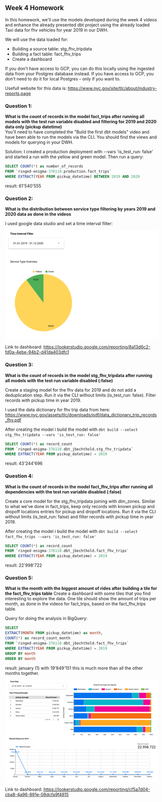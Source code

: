## Week 4 Homework 

In this homework, we'll use the models developed during the week 4 videos and enhance the already presented dbt project using the already loaded Taxi data for fhv vehicles for year 2019 in our DWH.

We will use the data loaded for:
* Building a source table: stg_fhv_tripdata
* Building a fact table: fact_fhv_trips
* Create a dashboard 

If you don't have access to GCP, you can do this locally using the ingested data from your Postgres database
instead. If you have access to GCP, you don't need to do it for local Postgres -
only if you want to.

Usefull website for this data is: https://www.nyc.gov/site/tlc/about/industry-reports.page

### Question 1: 
**What is the count of records in the model fact_trips after running all models with the test run variable disabled and filtering for 2019 and 2020 data only (pickup datetime)**  
You'll need to have completed the "Build the first dbt models" video and have been able to run the models via the CLI. 
You should find the views and models for querying in your DWH.

Solution:
I created a production deployment with --vars 'is_test_run: false' and started a run with the yellow and green model. Then run a query:

```sql
SELECT COUNT(*) as number_of_records
FROM `ringed-enigma-376110.production.fact_trips`
WHERE EXTRACT(YEAR FROM pickup_datetime) BETWEEN 2019 AND 2020
```
result: 61'540'555

### Question 2: 
**What is the distribution between service type filtering by years 2019 and 2020 data as done in the videos**

I used google data studio and set a time interval filter:

![](chart.png)

Link to dashboard: https://lookerstudio.google.com/reporting/8a13d6c2-fd0a-4ebe-94b2-d41da403dfc1


### Question 3: 
**What is the count of records in the model stg_fhv_tripdata after running all models with the test run variable disabled (:false)**  

Create a staging model for the fhv data for 2019 and do not add a deduplication step. Run it via the CLI without limits (is_test_run: false).
Filter records with pickup time in year 2019.

I used the data dictionary for fhv trip data from here: https://www.nyc.gov/assets/tlc/downloads/pdf/data_dictionary_trip_records_fhv.pdf

After creating the model i build the model with `dbt build --select stg_fhv_tripdata --vars 'is_test_run: false'`

```sql
SELECT COUNT(*) as record_count
FROM `ringed-enigma-376110.dbt_jbechthold.stg_fhv_tripdata` 
WHERE EXTRACT(YEAR FROM pickup_datetime) = 2019
```
result: 43'244'696

### Question 4: 
**What is the count of records in the model fact_fhv_trips after running all dependencies with the test run variable disabled (:false)**  

Create a core model for the stg_fhv_tripdata joining with dim_zones.
Similar to what we've done in fact_trips, keep only records with known pickup and dropoff locations entries for pickup and dropoff locations. 
Run it via the CLI without limits (is_test_run: false) and filter records with pickup time in year 2019.

After creating the model i build the model with `dbt build --select fact_fhv_trips --vars 'is_test_run: false'`

```sql
SELECT COUNT(*) as record_count
FROM `ringed-enigma-376110.dbt_jbechthold.fact_fhv_trips` 
WHERE EXTRACT(YEAR FROM pickup_datetime) = 2019
```
result: 22'998'722

### Question 5: 
**What is the month with the biggest amount of rides after building a tile for the fact_fhv_trips table**
Create a dashboard with some tiles that you find interesting to explore the data. One tile should show the amount of trips per month, as done in the videos for fact_trips, based on the fact_fhv_trips table.

Query for doing the analysis in BigQuery:

```sql
SELECT
EXTRACT(MONTH FROM pickup_datetime) as month,
COUNT(*) as record_count_month
FROM `ringed-enigma-376110.dbt_jbechthold.fact_fhv_trips` 
WHERE EXTRACT(YEAR FROM pickup_datetime) = 2019
GROUP BY month
ORDER BY month
```
result: january (1) with 19'849'151 this is much more than all the other months together.

![](chart2.png)

Link to dashboard: https://lookerstudio.google.com/reporting/cf5a7d04-cba8-4a96-891e-08dcfa9f4815
